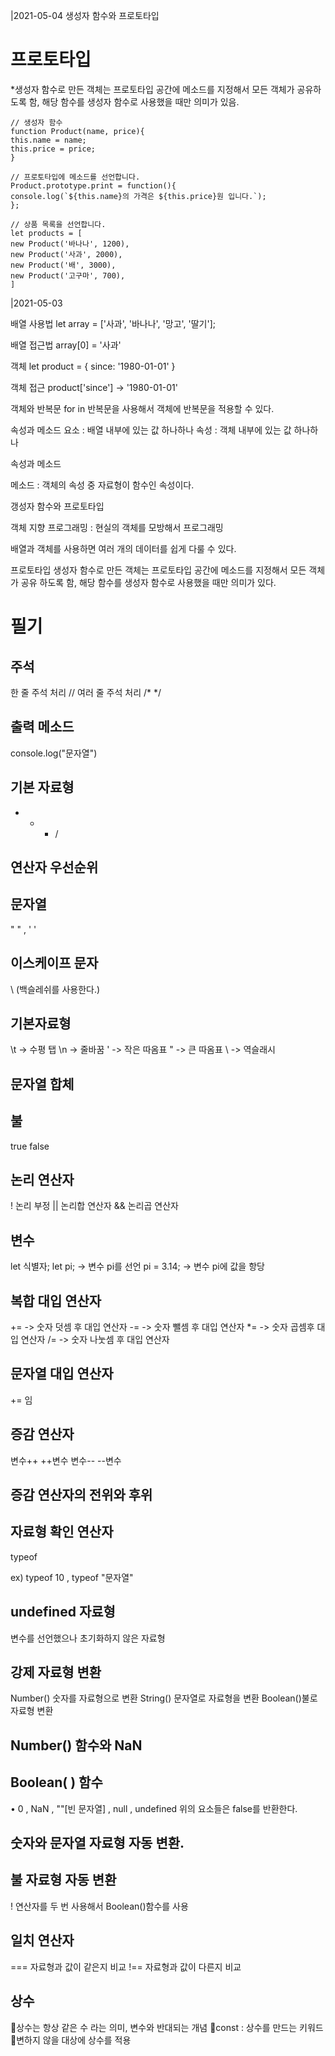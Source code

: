 |2021-05-04
생성자 함수와 프로토타입
# 프로토타입
*생성자 함수로 만든 객체는 프로토타입 공간에 메소드를 지정해서 모든 객체가 공유하도록 함, 해당 함수를 생성자 함수로 사용했을 때만 의미가 있음.

    // 생성자 함수
    function Product(name, price){
    this.name = name;
    this.price = price;
    }

    // 프로토타입에 메소드를 선언합니다.
    Product.prototype.print = function(){
    console.log(`${this.name}의 가격은 ${this.price}원 입니다.`);
    };

    // 상품 목록을 선언합니다.
    let products = [
    new Product('바나나', 1200),
    new Product('사과', 2000),
    new Product('배', 3000),
    new Product('고구마', 700),
    ]



|2021-05-03

배열 사용법
let array = ['사과', '바나나', '망고', '딸기'];

배열 접근법
array[0] = '사과'

객체
let product = { 
 since: '1980-01-01'
}

객체 접근
product['since'] -> '1980-01-01'

객체와 반복문
for in 반복문을 사용해서 객체에 반복문을 적용할 수 있다.

속성과 메소드
요소 : 배열 내부에 있는 값 하나하나
속성 : 객체 내부에 있는 값 하나하나

속성과 메소드

메소드 : 객체의 속성 중 자료형이 함수인 속성이다.

갱성자 함수와 프로토타입

객체 지향 프로그래밍 : 현실의 객체를 모방해서 프로그래밍

배열과 객체를 사용하면 여러 개의 데이터를 쉽게 다룰 수 있다.


프로토타입
생성자 함수로 만든 객체는 프로토타입 공간에 메소드를 지정해서 모든 객체가 공유 하도록 함, 해당 함수를 생성자 함수로 사용했을 때만 의미가 있다.

# 필기

## 주석
한 줄 주석 처리 //
여러 줄 주석 처리 /* */


## 출력 메소드
console.log("문자열")

## 기본 자료형
+ - * /

## 연산자 우선순위

## 문자열
" " , ' ' 

## 이스케이프 문자
\ (백슬레쉬를 사용한다.)


## 기본자료형
\t -> 수평 탭
\n -> 줄바꿈
\' -> 작은 따옴표
\" -> 큰 따옴표
\\ -> 역슬래시

## 문자열 합체

## 불
true false

## 논리 연산자
! 논리 부정
|| 논리합 연산자
&& 논리곱 연산자

## 변수 
 let 식별자;
  let pi; -> 변수 pi를 선언
      pi = 3.14; -> 변수 pi에 값을 항당
      
## 복합 대입 연산자
+= -> 숫자 덧셈 후 대입 연산자
-= -> 숫자 뺄셈 후 대입 연산자
*= -> 숫자 곱셈후 대입 연산자
/= -> 숫자 나눗셈 후 대입 연산자

## 문자열 대입 연산자
+= 임

## 증감 연산자
변수++
++변수
변수--
--변수

## 증감 연산자의 전위와 후위

## 자료형 확인 연산자
typeof 

ex) typeof 10 , typeof "문자열"

## undefined 자료형
변수를 선언했으나 초기화하지 않은 자료형


## 강제 자료형 변환

Number() 숫자를 자료형으로 변환
String() 문자열로 자료형을 변환
Boolean()불로 자료형 변환

## Number() 함수와 NaN

## Boolean( ) 함수
• 0 , NaN , ""[빈 문자열] , null , undefined
위의 요소들은 false를 반환한다.

## 숫자와 문자열 자료형 자동 변환.

## 불 자료형 자동 변환
! 연산자를 두 번 사용해서 Boolean()함수를 사용

## 일치 연산자
=== 자료형과 값이 같은지 비교
!== 자료형과 값이 다른지 비교

## 상수
🤦‍상수는 항상 같은 수 라는 의미, 변수와 반대되는 개념
🤦‍const : 상수를 만드는 키워드
🤦‍변하지 않을 대상에 상수를 적용















